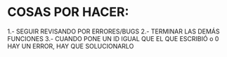 # COSAS POR HACER:
1.- SEGUIR REVISANDO POR ERRORES/BUGS
2.- TERMINAR LAS DEMÁS FUNCIONES
3.- CUANDO PONE UN ID IGUAL QUE EL QUE ESCRIBIÓ o 0 HAY UN ERROR, HAY QUE SOLUCIONARLO
